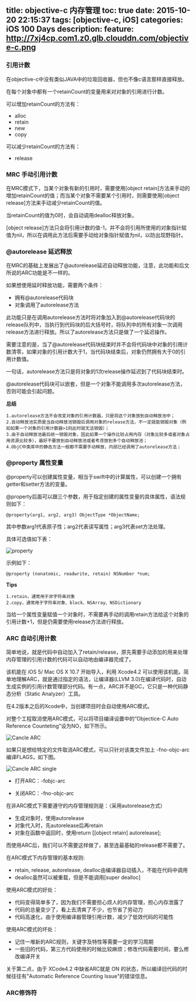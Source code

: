 title: objective-c 内存管理
toc: true
date: 2015-10-20 22:15:37
tags: [objective-c, iOS]
categories: iOS 100 Days
description: 
feature: http://7xj4cp.com1.z0.glb.clouddn.com/objective-c.png
---

### 引用计数

在objective-c中没有类似JAVA中的垃圾回收器，但也不像c语言那样直接释放。

在每个对象中都有一个retainCount的变量用来对对象的引用进行计数。

可以增加retainCount的方法有：

+ alloc
+ retain
+ new
+ copy

可以减少retainCount的方法有：

+ release

### MRC 手动引用计数

在MRC模式下，当某个对象有新的引用时，需要使用[object retain]方法来手动的增加retainCount的值；而当某个对象不需要某个引用时，则需要使用[object release]方法来手动减少retainCount的值。

当retainCount的值为0时，会自动调用dealloc释放对象。

[object release]方法只会将引用计数的值-1，并不会将引用所使用的对象指针赋值为nil，所以在调用此方法后需要手动给对象指针赋值为nil，以防出现野指针。

### @autorelease 延迟释放

在MRC的基础上发展出了@autorelease延迟自动释放功能，注意，此功能和后文所说的ARC功能是不一样的。

如果想使用延时释放功能，需要两个条件：

+ 拥有@autorelease代码块
+ 对象调用了autorelease方法

此功能只是在调用autorelease方法时将对象加入到@autorelease代码块的release队列中，当执行到代码块的后大括号时，将队列中的所有对象一次调用release方法进行释放。所以了autorelease方法只是做了一个延迟操作。

需要注意的是，当了@autorelease代码块结束时并不会将代码块中对象的引用计数清零，如果对象的引用计数大于1，当代码块结束后，对象仍然拥有大于0的引用计数值。

一句话，autorelease方法只是将对象的1次release操作延迟到了代码块结束时。

@autorelease代码块可以嵌套，但是一个对象不能调用多次autorelease方法，否则可能会引起问题。

**总结**

    1.autorelease方法不会改变对象的引用计数器，只是将这个对象放到自动释放池中；
    2.自动释放池实质是当自动释放池销毁后调用对象的release方法，不一定就能销毁对象（例如如果一个对象的引用计数器>1则此时就无法销毁）；
    3.由于自动释放池最后统一销毁对象，因此如果一个操作比较占用内存（对象比较多或者对象占用资源比较多），最好不要放到自动释放池或者考虑放到多个自动释放池；
    4.ObjC中类库中的静态方法一般都不需要手动释放，内部已经调用了autorelease方法；

### @property 属性变量

@property可以创建属性变量，相当于swift中的计算属性，可以创建一个拥有getter和setter方法的变量。

@property后面可以跟三个参数，用于指定创建的属性变量的具体属性，语法规则如下：

```
@property(arg1, arg2, arg3) ObjectType *ObjectName;
```

其中参数arg1代表原子性；arg2代表读写属性；arg3代表set方法处理。

具体可选值如下表：

![property](http://7xj4cp.com1.z0.glb.clouddn.com/property.png)

示例如下：

```
@property (nonatomic, readwrite, retain) NSNumber *num;
```

**Tips**

    1.retain，通常用于非字符串对象
    2.copy，通常用于字符串对象、block、NSArray、NSDictionary
    
当给一个属性变量赋值一个对象时，不需要再手动的调用retain方法给这个对象的引用计数+1，但是仍需要使用release方法进行释放。

### ARC 自动引用计数

简单地说，就是代码中自动加入了retain/release，原先需要手动添加的用来处理内存管理的引用计数的代码可以自动地由编译器完成了。

该机能在 iOS 5/ Mac OS X 10.7 开始导入，利用 Xcode4.2 可以使用该机能。简单地理解ARC，就是通过指定的语法，让编译器(LLVM 3.0)在编译代码时，自动生成实例的引用计数管理部分代码。有一点，ARC并不是GC，它只是一种代码静态分析（Static Analyzer）工具。

在4.2版本之后的Xcode中，当创建项目时会自动使用ARC模式。

对整个工程取消使用ARC模式，可以将项目编译设置中的“Objectice-C Auto Reference Counteting”设为NO，如下所示。

![Cancle ARC](http://7xj4cp.com1.z0.glb.clouddn.com/MRC.png)

如果只是想给特定的文件取消ARC模式，可以只针对该类文件加上 -fno-objc-arc 编译FLAGS，如下图。

![Cancle ARC single](http://7xj4cp.com1.z0.glb.clouddn.com/MRC_single.png)

+ 打开ARC：-fobjc-arc

+ 关闭ARC：-fno-objc-arc

在非ARC模式下需要遵守的内存管理规则是：（采用autorelease方式）

+ 生成对象时，使用autorelease
+ 对象代入时，先autorelease后再retain
+ 对象在函数中返回时，使用return [[object retain] autorelease];

而使用ARC后，我们可以不需要这样做了，甚至连最基础的release都不需要了。

在ARC模式下内存管理的基本规则:

+ retain, release, autorelease, dealloc由编译器自动插入，不能在代码中调用
+ dealloc虽然可以被重载，但是不能调用[super dealloc]

使用ARC模式的好处：

+ 代码变得简单多了，因为我们不需要担心烦人的内存管理，担心内存泄露了
+ 代码的总量变少了，看上去清爽了不少，也节省了劳动力
+ 代码高速化，由于使用编译器管理引用计数，减少了低效代码的可能性

使用ARC模式的坏处：

+ 记住一堆新的ARC规则，关键字及特性等需要一定的学习周期
+ 一些旧的代码，第三方代码使用的时候比较麻烦；修改代码需要时间，要么修改编译开关

关于第二点，由于 XCode4.2 中缺省ARC就是 ON 的状态，所以编译旧代码的时候往往有"Automatic Reference Counting Issue"的错误信息。

### ARC修饰符















